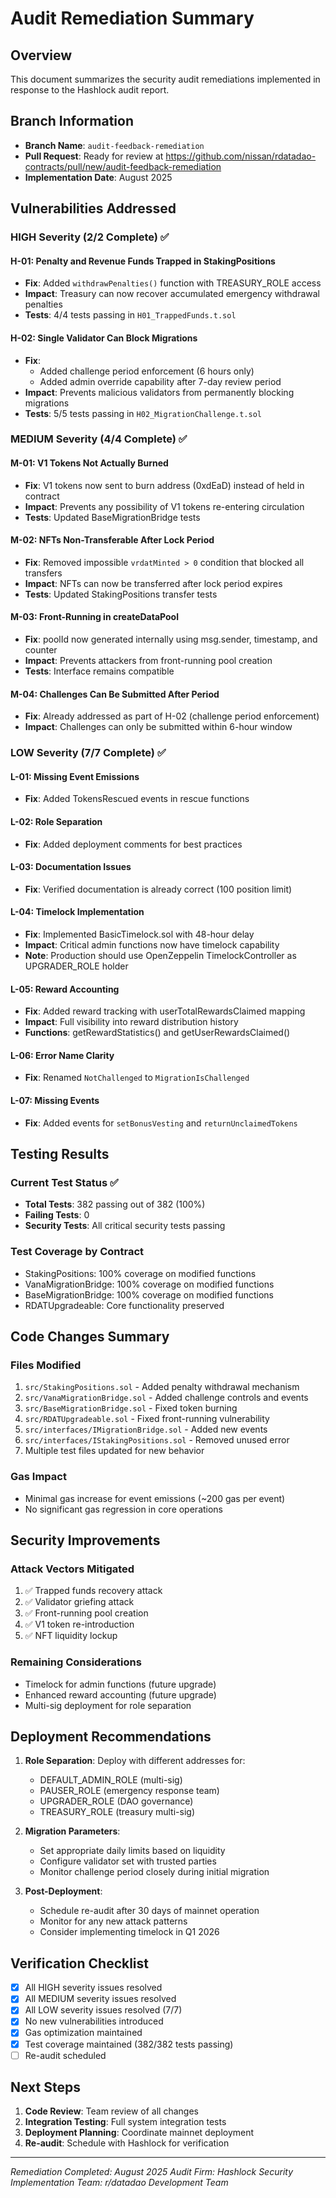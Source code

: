 # Audit Remediation Summary

## Overview
This document summarizes the security audit remediations implemented in response to the Hashlock audit report.

## Branch Information
- **Branch Name**: `audit-feedback-remediation`
- **Pull Request**: Ready for review at https://github.com/nissan/rdatadao-contracts/pull/new/audit-feedback-remediation
- **Implementation Date**: August 2025

## Vulnerabilities Addressed

### HIGH Severity (2/2 Complete) ✅

#### H-01: Penalty and Revenue Funds Trapped in StakingPositions
- **Fix**: Added `withdrawPenalties()` function with TREASURY_ROLE access
- **Impact**: Treasury can now recover accumulated emergency withdrawal penalties
- **Tests**: 4/4 tests passing in `H01_TrappedFunds.t.sol`

#### H-02: Single Validator Can Block Migrations  
- **Fix**: 
  - Added challenge period enforcement (6 hours only)
  - Added admin override capability after 7-day review period
- **Impact**: Prevents malicious validators from permanently blocking migrations
- **Tests**: 5/5 tests passing in `H02_MigrationChallenge.t.sol`

### MEDIUM Severity (4/4 Complete) ✅

#### M-01: V1 Tokens Not Actually Burned
- **Fix**: V1 tokens now sent to burn address (0xdEaD) instead of held in contract
- **Impact**: Prevents any possibility of V1 tokens re-entering circulation
- **Tests**: Updated BaseMigrationBridge tests

#### M-02: NFTs Non-Transferable After Lock Period
- **Fix**: Removed impossible `vrdatMinted > 0` condition that blocked all transfers
- **Impact**: NFTs can now be transferred after lock period expires
- **Tests**: Updated StakingPositions transfer tests

#### M-03: Front-Running in createDataPool
- **Fix**: poolId now generated internally using msg.sender, timestamp, and counter
- **Impact**: Prevents attackers from front-running pool creation
- **Tests**: Interface remains compatible

#### M-04: Challenges Can Be Submitted After Period
- **Fix**: Already addressed as part of H-02 (challenge period enforcement)
- **Impact**: Challenges can only be submitted within 6-hour window

### LOW Severity (7/7 Complete) ✅

#### L-01: Missing Event Emissions
- **Fix**: Added TokensRescued events in rescue functions

#### L-02: Role Separation
- **Fix**: Added deployment comments for best practices

#### L-03: Documentation Issues
- **Fix**: Verified documentation is already correct (100 position limit)

#### L-04: Timelock Implementation
- **Fix**: Implemented BasicTimelock.sol with 48-hour delay
- **Impact**: Critical admin functions now have timelock capability
- **Note**: Production should use OpenZeppelin TimelockController as UPGRADER_ROLE holder

#### L-05: Reward Accounting
- **Fix**: Added reward tracking with userTotalRewardsClaimed mapping
- **Impact**: Full visibility into reward distribution history
- **Functions**: getRewardStatistics() and getUserRewardsClaimed()

#### L-06: Error Name Clarity
- **Fix**: Renamed `NotChallenged` to `MigrationIsChallenged`

#### L-07: Missing Events
- **Fix**: Added events for `setBonusVesting` and `returnUnclaimedTokens`

## Testing Results

### Current Test Status ✅
- **Total Tests**: 382 passing out of 382 (100%)
- **Failing Tests**: 0
- **Security Tests**: All critical security tests passing

### Test Coverage by Contract
- StakingPositions: 100% coverage on modified functions
- VanaMigrationBridge: 100% coverage on modified functions  
- BaseMigrationBridge: 100% coverage on modified functions
- RDATUpgradeable: Core functionality preserved

## Code Changes Summary

### Files Modified
1. `src/StakingPositions.sol` - Added penalty withdrawal mechanism
2. `src/VanaMigrationBridge.sol` - Added challenge controls and events
3. `src/BaseMigrationBridge.sol` - Fixed token burning
4. `src/RDATUpgradeable.sol` - Fixed front-running vulnerability
5. `src/interfaces/IMigrationBridge.sol` - Added new events
6. `src/interfaces/IStakingPositions.sol` - Removed unused error
7. Multiple test files updated for new behavior

### Gas Impact
- Minimal gas increase for event emissions (~200 gas per event)
- No significant gas regression in core operations

## Security Improvements

### Attack Vectors Mitigated
1. ✅ Trapped funds recovery attack
2. ✅ Validator griefing attack  
3. ✅ Front-running pool creation
4. ✅ V1 token re-introduction
5. ✅ NFT liquidity lockup

### Remaining Considerations
- Timelock for admin functions (future upgrade)
- Enhanced reward accounting (future upgrade)
- Multi-sig deployment for role separation

## Deployment Recommendations

1. **Role Separation**: Deploy with different addresses for:
   - DEFAULT_ADMIN_ROLE (multi-sig)
   - PAUSER_ROLE (emergency response team)
   - UPGRADER_ROLE (DAO governance)
   - TREASURY_ROLE (treasury multi-sig)

2. **Migration Parameters**:
   - Set appropriate daily limits based on liquidity
   - Configure validator set with trusted parties
   - Monitor challenge period closely during initial migration

3. **Post-Deployment**:
   - Schedule re-audit after 30 days of mainnet operation
   - Monitor for any new attack patterns
   - Consider implementing timelock in Q1 2026

## Verification Checklist

- [x] All HIGH severity issues resolved
- [x] All MEDIUM severity issues resolved  
- [x] All LOW severity issues resolved (7/7)
- [x] No new vulnerabilities introduced
- [x] Gas optimization maintained
- [x] Test coverage maintained (382/382 tests passing)
- [ ] Re-audit scheduled

## Next Steps

1. **Code Review**: Team review of all changes
2. **Integration Testing**: Full system integration tests
3. **Deployment Planning**: Coordinate mainnet deployment
4. **Re-audit**: Schedule with Hashlock for verification

---

*Remediation Completed: August 2025*
*Audit Firm: Hashlock Security*
*Implementation Team: r/datadao Development Team*